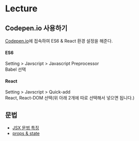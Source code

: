 # Lecture
## Codepen.io 사용하기
[Codepen.io](https://codepen.io/pen/)에 접속하여 ES6 & React 환경 설정을 해준다.  
#### ES6
Setting > Javscript > Javascript Preprocessor  
Babel 선택

#### React
Setting > Javscript > Quick-add  
React, React-DOM 선택(위 아래 2개에 따로 선택해서 넣으면 됩니다.)

## 문법
- [JSX 문법 특징](https://velopert.com/867)
- [props & state](https://velopert.com/921)